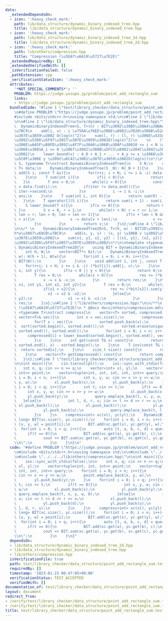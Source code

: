 ```yaml
---
data:
  _extendedDependsOn:
  - icon: ':heavy_check_mark:'
    path: lib/data_structure/dynamic_binary_indexed_tree.hpp
    title: lib/data_structure/dynamic_binary_indexed_tree.hpp
  - icon: ':heavy_check_mark:'
    path: lib/data_structure/dynamic_binary_indexed_tree_2d.hpp
    title: lib/data_structure/dynamic_binary_indexed_tree_2d.hpp
  - icon: ':heavy_check_mark:'
    path: lib/others/compression.hpp
    title: "Compression (\u5EA7\u6A19\u5727\u7E2E)"
  _extendedRequiredBy: []
  _extendedVerifiedWith: []
  _isVerificationFailed: false
  _pathExtension: cpp
  _verificationStatusIcon: ':heavy_check_mark:'
  attributes:
    '*NOT_SPECIAL_COMMENTS*': ''
    PROBLEM: https://judge.yosupo.jp/problem/point_add_rectangle_sum
    links:
    - https://judge.yosupo.jp/problem/point_add_rectangle_sum
  bundledCode: "#line 1 \"test/library_checker/data_structure/point_add_rectangle_sum.test.cpp\"\
    \n#define PROBLEM \"https://judge.yosupo.jp/problem/point_add_rectangle_sum\"\n\
    #include <bits/stdc++.h>\nusing namespace std;\n\n#line 2 \"lib/data_structure/dynamic_binary_indexed_tree_2d.hpp\"\
    \n\n#line 2 \"lib/data_structure/dynamic_binary_indexed_tree.hpp\"\n\n/* \n  \
    \  DynamicBinaryIndexedTree<S, T>(n) : BIT\u3092\u30B5\u30A4\u30BAn\u3067\u69CB\
    \u7BC9\n    add(i, x) : i \u756A\u76EE\u306E\u8981\u7D20\u306B\u52A0\u7B97\u3057\
    \u307E\u3059\u3002 O(log(n)^2)\n    sum(l, r) : [l, r) \u306E\u533A\u9593\u548C\
    \u3092\u53D6\u5F97\u3057\u307E\u3059\u3002O(log(n)^2)\n    \n    (\u4EE5\u4E0B\
    \u306E\u6A5F\u80FD\u3092\u4F7F\u3046\u306B\u306F\u30010 <= i < N \u306B\u304A\u3044\
    \u3066\u3001A_i >= 0 \u3067\u3042\u308B\u5FC5\u8981\u304C\u3042\u308A\u307E\u3059\
    \u3002)\n    lower_bound(x) : A_0 + A_1 + ... + A_y >= x \u3068\u306A\u308B\u6700\
    \u5C0F\u306E y \u3092\u6C42\u3081\u307E\u3059\u3002O(log(n))\n*/\n\ntemplate <typename\
    \ S, typename T>\nstruct DynamicBinaryIndexedTree{\n    S N;\n    unordered_map<S,\
    \ T> data;\n    DynamicBinaryIndexedTree(S _N): N(_N + 1){\n    }\n\n    void\
    \ add(S i, const T &x){\n        for(++i; i < N; i += i & -i) data[i] += x;\n\
    \    }\n\n    T sum(int i){\n        if(i < 0){\n            return 0;\n     \
    \   }\n        T ans = 0;\n        while(i > 0){\n            const auto iter\
    \ = data.find(i);\n            if(iter != data.end()){\n                ans +=\
    \ iter->second;\n            }\n            i -= i & -i;\n        }\n        return\
    \ ans;\n    }\n\n    T sum(int L, int R){\n        return sum(R) - sum(L);\n \
    \   }\n\n    T operator[](S i){\n        return sum(i + 1) - sum(i);\n    }\n\n\
    \    S lower_bound(T x){\n        if(x <= 0){\n            return 0;\n       \
    \ }\n        S v = 0, r = 1;\n        while(r < N) r = r << 1;\n        for(S\
    \ len = r; len > 0; len = len >> 1){\n            if(v + len < N && data[v + len]\
    \ < x){\n                x -= data[v + len];\n                v += len;\n    \
    \        }\n        }\n        return v;\n    }\n};\n#line 4 \"lib/data_structure/dynamic_binary_indexed_tree_2d.hpp\"\
    \n\n/* \n    DynamicBinaryIndexedTree2D<S, T>(h, w) : BIT2D\u3092\u30B5\u30A4\u30BA\
    h*w\u3067\u69CB\u7BC9\n    add(x, y, v) : (x, y) \u306B v \u3092\u52A0\u7B97\u3057\
    \u307E\u3059\u3002\n    sum(x1, y1, x2, y2) : [(x1, y1), (x2, y2)] \u306E\u548C\
    \u3092\u53D6\u5F97\u3057\u307E\u3059\u3002\n*/\n\ntemplate <typename T>\nstruct\
    \ DynamicBinaryIndexedTree2D{\n    using BIT = DynamicBinaryIndexedTree<int, T>;\n\
    \    int H, W;\n    vector<BIT*> bit;\n    DynamicBinaryIndexedTree2D(int h, int\
    \ w): H(h + 1), W(w){\n        for(int i = 0; i < H; i++){\n            bit.push_back(new\
    \ BIT(W));\n        }\n    }\n\n    void add(int i, int j, const T &x){\n    \
    \    for(++i; i < H; i += i & -i) (*bit[i]).add(j, x);\n    }\n\n    T sum(int\
    \ x, int y){\n        if(x < 0 || y < 0){\n            return 0;\n        }\n\
    \        T res = 0;\n        while(x > 0){\n            res += (*bit[x]).sum(y);\n\
    \            x -= x & -x;\n        }\n        return res;\n    }\n\n    T sum(int\
    \ x1, int y1, int x2, int y2){\n        T res = 0;\n        while(x1 != x2){\n\
    \            if(x1 < x2){\n                res += (*bit[x2]).sum(y1, y2);\n  \
    \              x2 -= x2 & -x2;\n            }else{\n                res -= (*bit[x1]).sum(y1,\
    \ y2);\n                x1 -= x1 & -x1;\n            }\n        }\n        return\
    \ res;\n    }\n};\n#line 2 \"lib/others/compression.hpp\"\n\n/**\n * @brief Compression\
    \ (\u5EA7\u6A19\u5727\u7E2E)\n * @docs docs/others/compression.md\n */\n\ntemplate\
    \ <typename T>\nstruct compress{\n    vector<T> sorted, compressed;\n\n    compress(const\
    \ vector<T>& vec){\n        int n = vec.size();\n        compressed.resize(n);\n\
    \        for(T x : vec){\n            sorted.push_back(x);\n        }\n      \
    \  sort(sorted.begin(), sorted.end());\n        sorted.erase(unique(sorted.begin(),\
    \ sorted.end()), sorted.end());\n        for(int i = 0; i < n; i++){\n       \
    \     compressed[i] = lower_bound(sorted.begin(), sorted.end(), vec[i]) - sorted.begin();\n\
    \        }\n    }\n\n    int get(const T& x) const{\n        return lower_bound(sorted.begin(),\
    \ sorted.end(), x) - sorted.begin();\n    }\n\n    T inv(const T& x){\n      \
    \  return sorted[x];\n    }\n\n    size_t size() const{\n        return sorted.size();\n\
    \    }\n\n    vector<T> getCompressed() const{\n        return compressed;\n \
    \   }\n};\n#line 7 \"test/library_checker/data_structure/point_add_rectangle_sum.test.cpp\"\
    \n\nint main(){\n    cin.tie(nullptr);\n    ios::sync_with_stdio(false);\n\n \
    \   int n, q; cin >> n >> q;\n    vector<int> xl, yl;\n    vector<tuple<int, int,\
    \ int>> point;\n    vector<tuple<int, int, int, int, int>> query;\n    for(int\
    \ i = 0; i < n; i++){\n        int x, y, w; cin >> x >> y >> w;\n        point.emplace_back(x,\
    \ y, w);\n        xl.push_back(x);\n        yl.push_back(y);\n    }\n    for(int\
    \ i = 0; i < q; i++){\n        int t; cin >> t;\n        if(t == 0){\n       \
    \     int x, y, w; cin >> x >> y >> w;\n            xl.push_back(x);\n       \
    \     yl.push_back(y);\n            query.emplace_back(t, x, y, w, 0);\n     \
    \   }else{\n            int l, d, r, u; cin >> l >> d >> r >> u;\n           \
    \ xl.push_back(l);\n            xl.push_back(r);\n            yl.push_back(d);\n\
    \            yl.push_back(u);\n            query.emplace_back(t, l, d, r, u);\n\
    \        }\n    }\n    compress<int> xc(xl), yc(yl);\n    DynamicBinaryIndexedTree2D<long\
    \ long> BIT(xc.size(), yc.size());\n    for(int i = 0; i < n; i++){\n        auto\
    \ [x, y, w] = point[i];\n        BIT.add(xc.get(x), yc.get(y), w);\n    }\n  \
    \  for(int i = 0; i < q; i++){\n        auto [t, a, b, c, d] = query[i];\n   \
    \     if(t == 0){\n            BIT.add(xc.get(a), yc.get(b), c);\n        }else{\n\
    \            cout << BIT.sum(xc.get(a), yc.get(b), xc.get(c), yc.get(d)) << \"\
    \\n\";\n        }\n    }\n}\n"
  code: "#define PROBLEM \"https://judge.yosupo.jp/problem/point_add_rectangle_sum\"\
    \n#include <bits/stdc++.h>\nusing namespace std;\n\n#include \"../../../lib/data_structure/dynamic_binary_indexed_tree_2d.hpp\"\
    \n#include \"../../../lib/others/compression.hpp\"\n\nint main(){\n    cin.tie(nullptr);\n\
    \    ios::sync_with_stdio(false);\n\n    int n, q; cin >> n >> q;\n    vector<int>\
    \ xl, yl;\n    vector<tuple<int, int, int>> point;\n    vector<tuple<int, int,\
    \ int, int, int>> query;\n    for(int i = 0; i < n; i++){\n        int x, y, w;\
    \ cin >> x >> y >> w;\n        point.emplace_back(x, y, w);\n        xl.push_back(x);\n\
    \        yl.push_back(y);\n    }\n    for(int i = 0; i < q; i++){\n        int\
    \ t; cin >> t;\n        if(t == 0){\n            int x, y, w; cin >> x >> y >>\
    \ w;\n            xl.push_back(x);\n            yl.push_back(y);\n           \
    \ query.emplace_back(t, x, y, w, 0);\n        }else{\n            int l, d, r,\
    \ u; cin >> l >> d >> r >> u;\n            xl.push_back(l);\n            xl.push_back(r);\n\
    \            yl.push_back(d);\n            yl.push_back(u);\n            query.emplace_back(t,\
    \ l, d, r, u);\n        }\n    }\n    compress<int> xc(xl), yc(yl);\n    DynamicBinaryIndexedTree2D<long\
    \ long> BIT(xc.size(), yc.size());\n    for(int i = 0; i < n; i++){\n        auto\
    \ [x, y, w] = point[i];\n        BIT.add(xc.get(x), yc.get(y), w);\n    }\n  \
    \  for(int i = 0; i < q; i++){\n        auto [t, a, b, c, d] = query[i];\n   \
    \     if(t == 0){\n            BIT.add(xc.get(a), yc.get(b), c);\n        }else{\n\
    \            cout << BIT.sum(xc.get(a), yc.get(b), xc.get(c), yc.get(d)) << \"\
    \\n\";\n        }\n    }\n}"
  dependsOn:
  - lib/data_structure/dynamic_binary_indexed_tree_2d.hpp
  - lib/data_structure/dynamic_binary_indexed_tree.hpp
  - lib/others/compression.hpp
  isVerificationFile: true
  path: test/library_checker/data_structure/point_add_rectangle_sum.test.cpp
  requiredBy: []
  timestamp: '2023-01-23 00:47:05+09:00'
  verificationStatus: TEST_ACCEPTED
  verifiedWith: []
documentation_of: test/library_checker/data_structure/point_add_rectangle_sum.test.cpp
layout: document
redirect_from:
- /verify/test/library_checker/data_structure/point_add_rectangle_sum.test.cpp
- /verify/test/library_checker/data_structure/point_add_rectangle_sum.test.cpp.html
title: test/library_checker/data_structure/point_add_rectangle_sum.test.cpp
---
```

